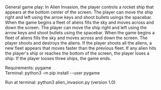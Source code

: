 
General game play:
In Alien Invasion, the player controls a rocket ship that appears at the bottom center of the screen. The player can move the ship right and left using the arrow keys and shoot bullets usings the spacebar. When the game begins a fleet of aliens fills the sky and moves across and down the screen. The player can move the ship right and left using the arrow keys and shoot bullets using the spacebar.  When the game begins a fleet of aliens fills the sky and moves across and down the screen. The player shoots and destroys the aliens. If the player shoots all the aliens, a new fleet appears that moves faster than the previous fleet.  If any alien hits the player's ship or reaches the bottom of the screen, the player loses a ship.  If the player looses three ships, the game ends.

Requirements:  pygame  
Terminal: python3 -m pip install --user pygame

Run at terminal: python3 alien_invasion.py (version 1.0)
